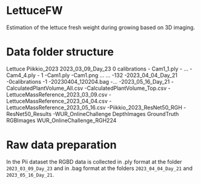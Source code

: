 # LettuceFW
Estimation of the lettuce fresh weight during growing based on 3D imaging.
# Data folder structure
Lettuce
  Piikkio_2023
  2023_03_09_Day_23
    0 calibrations
        - Cam1_1.ply
        - ...
        - Cam4_4.ply
      - 1
        -Cam1.ply
        -Cam1.png
        ...
      ...
      -132
    -2023_04_04_Day_21
      -0calibrations
      -1
        -20230404_120204.bag
        -...
    -2023_05_16_Day_21
    -CalculatedPlantVolume_All.csv
    -CalculatedPlantVolume_Top.csv
    -LettuceMassReference_2023_03_09.csv
    -LettuceMassReference_2023_04_04.csv
    -LettuceMassReference_2023_05_16.csv
  -Piikkio_2023_ResNet50_RGH
  -ResNet50_Results
  -WUR_OnlineChallenge
    DepthImages
    GroundTruth
    RGBImages
  WUR_OnlineChallenge_RGH224

# Raw data preparation
In the Pii dataset the RGBD data is collected in .ply format at the folder `2023_03_09_Day_23` and in .bag format at the folders `2023_04_04_Day_21` and `2023_05_16_Day_21`.
